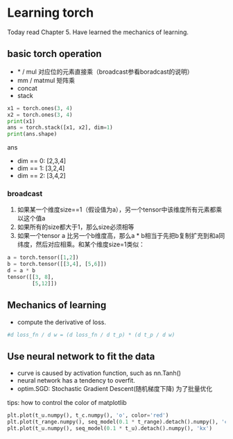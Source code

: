 Learning torch
==============

Today read Chapter 5. Have learned the mechanics of learning.

## basic torch operation
- \* / mul 对应位的元素直接乘（broadcast参看boradcast的说明）
- mm / matmul 矩阵乘
- concat
- stack

```python
x1 = torch.ones(3, 4)
x2 = torch.ones(3, 4)
print(x1)
ans = torch.stack([x1, x2], dim=1)
print(ans.shape)
```

ans
- dim == 0: [2,3,4]
- dim == 1: [3,2,4]
- dim == 2: [3,4,2]

### broadcast
1. 如果某一个维度size==1（假设值为a），另一个tensor中该维度所有元素都乘以这个值a
2. 如果所有的size都大于1，那么size必须相等
3. 如果一个tensor a 比另一个b维度高，那么a * b相当于先把b复制扩充到和a同纬度，然后对应相乘。和某个维度size=1类似：

```python
a = torch.tensor([1,2])
b = torch.tensor([[3,4], [5,6]])
d = a * b
tensor([[3, 8],
        [5,12]])
```

## Mechanics of learning
- compute the derivative of loss.

```python
#d loss_fn / d w = (d loss_fn / d t_p) * (d t_p / d w)
```

## Use neural network to fit the data
- curve is caused by activation function, such as nn.Tanh()
- neural network has a tendency to overfit.
- optim.SGD: Stochastic Gradient Descent(随机梯度下降) 为了批量优化

tips:
how to control the color of matplotlib
```python
plt.plot(t_u.numpy(), t_c.numpy(), 'o', color='red')
plt.plot(t_range.numpy(), seq_model(0.1 * t_range).detach().numpy(), 'c-')
plt.plot(t_u.numpy(), seq_model(0.1 * t_u).detach().numpy(), 'kx')
```

